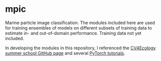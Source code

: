 # mpic

Marine particle image classification. The modules included here are used for training ensembles of models on different subsets of training data to estimate in- and out-of-domain performance. Training data not yet included.

In developing the modules in this repository, I referenced the [CV4Ecology summer school GitHub page](https://github.com/CV4EcologySchool) and several [PyTorch tutorials](https://pytorch.org/tutorials/index.html).
